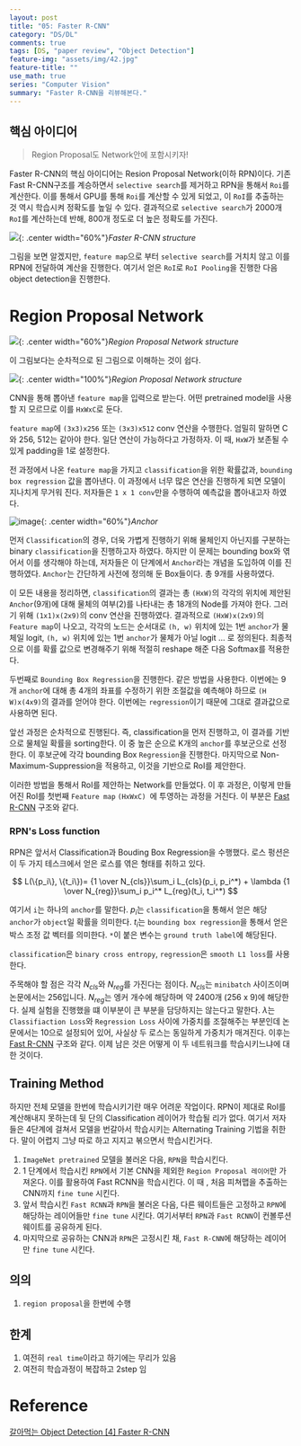 ```yaml
---
layout: post
title: "05: Faster R-CNN"
category: "DS/DL"
comments: true
tags: [DS, "paper review", "Object Detection"]
feature-img: "assets/img/42.jpg"
feature-title: ""
use_math: true
series: "Computer Vision"
summary: "Faster R-CNN을 리뷰해본다."
---
```


## 핵심 아이디어

> Region Proposal도 Network안에 포함시키자!

Faster R-CNN의 핵심 아이디어는 Resion Proposal Network(이하 RPN)이다. 기존 Fast R-CNN구조를 계승하면서 `selective search`를 제거하고 RPN을 통해서 `Roi`를 계산한다. 이를 통해서 GPU를 통해 `Roi`를 계산할 수 있게 되었고, 이 `RoI`를 추출하는 것 역시 학습시켜 정확도를 높일 수 있다. 결과적으로 `selective search`가 2000개 `RoI`를 계산하는데 반해, 800개 정도로 더 높은 정확도를 가진다.

![](https://img1.daumcdn.net/thumb/R1280x0/?scode=mtistory2&fname=https%3A%2F%2Fblog.kakaocdn.net%2Fdn%2FbUjRYz%2FbtqAWb0p8cv%2Fdx8Ky33sdZtb2RKQ8sQxZK%2Fimg.png){: .center width="60%"}_Faster R-CNN structure_

그림을 보면 알겠지만, `feature map`으로 부터 `selective search`를 거치치 않고 이를 RPN에 전달하여 계산을 진행한다. 여기서 얻은 `RoI`로 `RoI Pooling`을 진행한 다음 object detection을 진행한다.

# Region Proposal Network

![](https://img1.daumcdn.net/thumb/R1280x0/?scode=mtistory2&fname=https%3A%2F%2Fblog.kakaocdn.net%2Fdn%2Fo7PTm%2FbtqAXir1rPy%2FVbzsfY9JMY9N3ixCe3zxb0%2Fimg.png){: .center width="60%"}_Region Proposal Network structure_

이 그림보다는 순차적으로 된 그림으로 이해하는 것이 쉽다.

![](https://img1.daumcdn.net/thumb/R1280x0/?scode=mtistory2&fname=https%3A%2F%2Fblog.kakaocdn.net%2Fdn%2Fb7xNNb%2FbtqAYHyrFDU%2FJDkko5dBYTMzZV96AcpakK%2Fimg.png){: .center width="100%"}_Region Proposal Network structure_

CNN을 통해 뽑아낸 `feature map`을 입력으로 받는다. 어떤 pretrained model을 사용할 지 모르므로 이를 `HxWxC`로 둔다.

`feature map`에 `(3x3)x256` 또는 `(3x3)x512` conv 연산을 수행한다. 엄밀히 말하면 C와 256, 512는 같아야 한다. 일단 연산이 가능하다고 가정하자. 이 때, `HxW`가 보존될 수 있게 padding을 1로 설정한다.

전 과정에서 나온 `feature map`을 가지고 `classification`을 위한 확률값과, `bounding box regression` 값을 뽑아낸다. 이 과정에서 너무 많은 연산을 진행하게 되면 모델이 지나치게 무거워 진다. 저자들은 `1 x 1 conv`만을 수행하여 예측값을 뽑아내고자 하였다.

![image](https://user-images.githubusercontent.com/37871541/92203883-385bee80-eebd-11ea-9782-e8e3c0e5c95d.png){: .center width="60%"}_Anchor_

먼저 `Classification`의 경우, 더욱 가볍게 진행하기 위해 물체인지 아닌지를 구분하는 binary `classification`을 진행하고자 하였다. 하지만 이 문제는 bounding box와 엮어서 이를 생각해야 하는데, 저자들은 이 단계에서 `Anchor`라는 개념을 도입하여 이를 진행하였다. `Anchor`는 간단하게 사전에 정의해 둔 Box들이다. 총 9개를 사용하였다.

이 모든 내용을 정리하면, `classification`의 결과는 총 `(HxW)`의 각각의 위치에 제안된 `Anchor`(9개)에 대해 물체의 여부(2)를 나타내는 총 18개의 Node를 가져야 한다. 그러기 위해 `(1x1)x(2x9)`의 conv 연산을 진행하였다. 결과적으로 `(HxW)x(2x9)`의 `Feature map`이 나오고, 각각의 노드는 순서대로 `(h, w)` 위치에 있는 1번 `anchor`가 물체일 logit, `(h, w)` 위치에 있는 1번 `anchor`가 물체가 아닐 logit ... 로 정의된다. 최종적으로 이를 확률 값으로 변경해주기 위해 적절히 reshape 해준 다음 Softmax를 적용한다.

두번째로 `Bounding Box Regression`을 진행한다. 같은 방법을 사용한다. 이번에는 9개 `anchor`에 대해 총 4개의 좌표를 수정하기 위한 조절값을 예측해야 하므로 `(H W)x(4x9)`의 결과를 얻어야 한다. 이번에는 `regression`이기 때문에 그대로 결과값으로 사용하면 된다.

앞선 과정은 순차적으로 진행된다. 즉, classification을 먼저 진행하고, 이 결과를 기반으로 물체일 확률을 sorting한다. 이 중 높은 순으로 K개의 `anchor`를 후보군으로 선정한다. 이 후보군에 각각 bounding Box `Regression`을 진행한다. 마지막으로 Non-Maximum-Suppression을 적용하고, 이것을 기반으로 RoI를 제안한다.

이러한 방법을 통해서 RoI를 제안하는 Network를 만들었다. 이 후 과정은, 이렇게 만들어진 RoI를 첫번째 `Feature map` `(HxWxC) `에 투영하는 과정을 거친다. 이 부분은 [Fast R-CNN](https://wansook0316.github.io/ds/dl/2020/09/02/computer-vision-04-Fast-RCNN.html) 구조와 같다.

### RPN's Loss function

RPN은 앞서서 Classification과 Bouding Box Regression을 수행했다. 로스 펑션은 이 두 가지 테스크에서 얻은 로스를 엮은 형태를 취하고 있다.

$$
L(\{p_i\}, \{t_i\})= {1 \over N_{cls}}\sum_i L_{cls}(p_i, p_i^*) + \lambda {1 \over N_{reg}}\sum_i p_i^* L_{reg}(t_i, t_i^*)
$$

여기서 `i`는 하나의 `anchor`를 말한다. $p_i$는 `classification`을 통해서 얻은 해당 `anchor`가 `object`일 확률을 의미한다. $t_i$는 `bounding box regression`을 통해서 얻은 박스 조정 값 벡터를 의미한다. `*`이 붙은 변수는 `ground truth label`에 해당된다.

`classification`은 `binary cross entropy`, `regression`은 `smooth L1 loss`를 사용한다.

주목해야 할 점은 각각 $N_{cls}$와 $N_{reg}$를 가진다는 점이다. $N_{cls}$는 `minibatch` 사이즈이며 논문에서는 256입니다. $N_{reg}$는 엥커 개수에 해당하며 약 2400개 (256 x 9)에 해당한다. 실제 실험을 진행했을 떄 이부분이 큰 부분을 담당하지는 않는다고 말한다. $\lambda$는 `Classifiaction Loss`와 `Regression Loss` 사이에 가중치를 조절해주는 부분인데 논문에서는 10으로 설정되어 있어, 사실상 두 로스는 동일하게 가중치가 매겨진다. 이후는 [Fast R-CNN](https://wansook0316.github.io/ds/dl/2020/09/02/computer-vision-04-Fast-RCNN.html) 구조와 같다. 이제 남은 것은 어떻게 이 두 네트워크를 학습시키느냐에 대한 것이다.

## Training Method

하지만 전체 모델을 한번에 학습시키기란 매우 어려운 작업이다. RPN이 제대로 RoI를 계산해내지 못하는데 뒷 단의 Classification 레이어가 학습될 리가 없다. 여기서 저자들은 4단계에 걸쳐서 모델을 번갈아서 학습시키는 Alternating Training 기법을 취한다. 말이 어렵지 그냥 따로 하고 지지고 볶으면서 학습시킨거다.

1. `ImageNet pretrained` 모델을 불러온 다음, `RPN`을 학습시킨다.
2. 1 단계에서 학습시킨 `RPN`에서 기본 CNN을 제외한 `Region Proposal 레이어`만 가져온다. 이를 활용하여 Fast RCNN을 학습시킨다. 이 때 , 처음 피쳐맵을 추출하는 CNN까지 `fine tune` 시킨다.
3. 앞서 학습시킨 `Fast RCNN`과 `RPN`을 불러온 다음, 다른 웨이트들은 고정하고 `RPN`에 해당하는 레이어들만 `fine tune` 시킨다. 여기서부터 `RPN`과 `Fast RCNN`이 컨볼루션 웨이트를 공유하게 된다.
4. 마지막으로 공유하는 CNN과 `RPN`은 고정시킨 채, `Fast R-CNN`에 해당하는 레이어만 `fine tune` 시킨다.

## 의의

1. `region proposal`을 한번에 수행

## 한계

1. 여전히 `real time`이라고 하기에는 무리가 있음
2. 여전히 학습과정이 복잡하고 2step 임

# Reference

[갈아먹는 Object Detection [4] Faster R-CNN](https://yeomko.tistory.com/17?category=888201)
